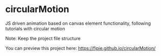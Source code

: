 # circularMotion
JS driven animation based on canvas element functionality, following tutorials with circular motion

Note: Keep the project file structure

You can preview this project here: https://fipie.github.io/circularMotion/
